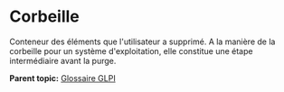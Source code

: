 Corbeille
=========

Conteneur des éléments que l'utilisateur a supprimé. A la manière de la
corbeille pour un système d'exploitation, elle constitue une étape
intermédiaire avant la purge.

**Parent topic:** [Glossaire GLPI](../../glpi/glossary.html)
